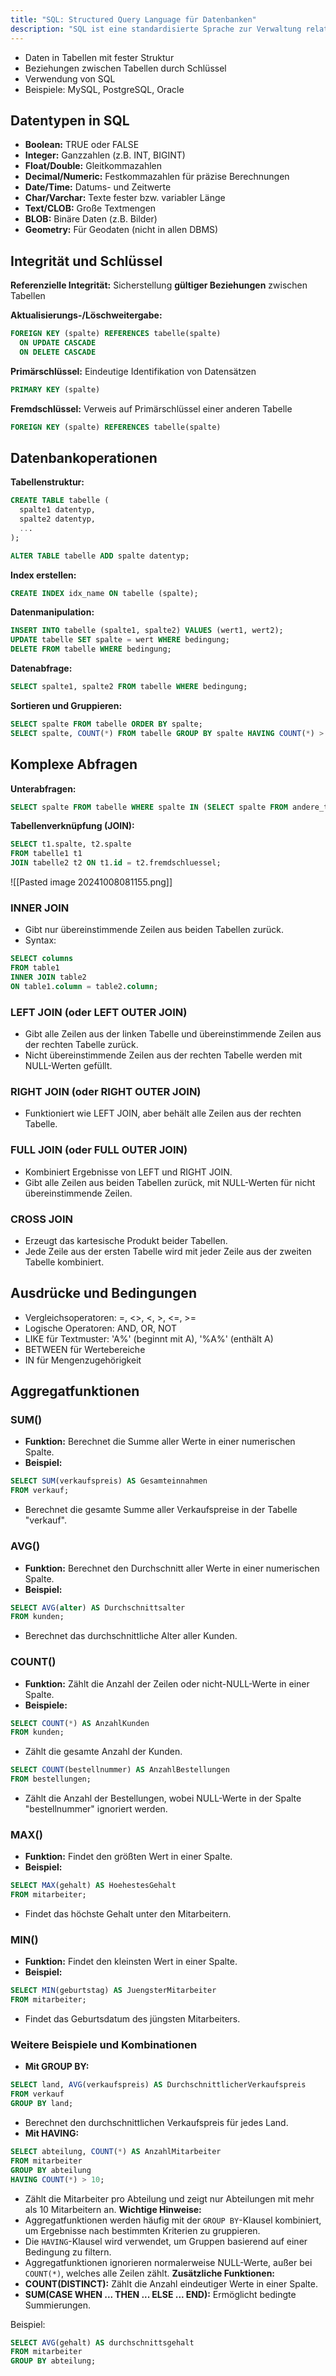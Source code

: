```yaml
---
title: "SQL: Structured Query Language für Datenbanken"
description: "SQL ist eine standardisierte Sprache zur Verwaltung relationaler Datenbanken mit Tabellen und Beziehungen. Sie unterstützt Datentypen, Integritätsregeln, CRUD-Operationen und komplexe Abfragen mit Joins und Aggregatfunktionen. Beispiele sind MySQL und PostgreSQL."
---
```


- Daten in Tabellen mit fester Struktur
- Beziehungen zwischen Tabellen durch Schlüssel
- Verwendung von SQL
- Beispiele: MySQL, PostgreSQL, Oracle

## Datentypen in SQL
- **Boolean:** TRUE oder FALSE
- **Integer:** Ganzzahlen (z.B. INT, BIGINT)
- **Float/Double:** Gleitkommazahlen
- **Decimal/Numeric:** Festkommazahlen für präzise Berechnungen
- **Date/Time:** Datums- und Zeitwerte
- **Char/Varchar:** Texte fester bzw. variabler Länge
- **Text/CLOB:** Große Textmengen
- **BLOB:** Binäre Daten (z.B. Bilder)
- **Geometry:** Für Geodaten (nicht in allen DBMS)

## Integrität und Schlüssel

**Referenzielle Integrität:** Sicherstellung **gültiger Beziehungen** zwischen Tabellen

**Aktualisierungs-/Löschweitergabe:**
```sql
FOREIGN KEY (spalte) REFERENCES tabelle(spalte)
  ON UPDATE CASCADE
  ON DELETE CASCADE
```

**Primärschlüssel:** Eindeutige Identifikation von Datensätzen
```sql
PRIMARY KEY (spalte)
```

**Fremdschlüssel:** Verweis auf Primärschlüssel einer anderen Tabelle
```sql
FOREIGN KEY (spalte) REFERENCES tabelle(spalte)
```

## Datenbankoperationen

**Tabellenstruktur:**
```sql
CREATE TABLE tabelle (
  spalte1 datentyp,
  spalte2 datentyp,
  ...
);

ALTER TABLE tabelle ADD spalte datentyp;
```

**Index erstellen:**
```sql
CREATE INDEX idx_name ON tabelle (spalte);
```

**Datenmanipulation:**
```sql
INSERT INTO tabelle (spalte1, spalte2) VALUES (wert1, wert2);
UPDATE tabelle SET spalte = wert WHERE bedingung;
DELETE FROM tabelle WHERE bedingung;
```

**Datenabfrage:**
```sql
SELECT spalte1, spalte2 FROM tabelle WHERE bedingung;
```

**Sortieren und Gruppieren:**
```sql
SELECT spalte FROM tabelle ORDER BY spalte;
SELECT spalte, COUNT(*) FROM tabelle GROUP BY spalte HAVING COUNT(*) > 5;
```

## Komplexe Abfragen

**Unterabfragen:**
```sql
SELECT spalte FROM tabelle WHERE spalte IN (SELECT spalte FROM andere_tabelle);
```

**Tabellenverknüpfung (JOIN):**
```sql
SELECT t1.spalte, t2.spalte 
FROM tabelle1 t1
JOIN tabelle2 t2 ON t1.id = t2.fremdschluessel;
```
![[Pasted image 20241008081155.png]]
### INNER JOIN
- Gibt nur übereinstimmende Zeilen aus beiden Tabellen zurück.
- Syntax:
```sql
SELECT columns 
FROM table1 
INNER JOIN table2 
ON table1.column = table2.column;
```
### LEFT JOIN (oder LEFT OUTER JOIN)
- Gibt alle Zeilen aus der linken Tabelle und übereinstimmende Zeilen aus der rechten Tabelle zurück.
- Nicht übereinstimmende Zeilen aus der rechten Tabelle werden mit NULL-Werten gefüllt.
### RIGHT JOIN (oder RIGHT OUTER JOIN)
- Funktioniert wie LEFT JOIN, aber behält alle Zeilen aus der rechten Tabelle.
### FULL JOIN (oder FULL OUTER JOIN)
- Kombiniert Ergebnisse von LEFT und RIGHT JOIN.
- Gibt alle Zeilen aus beiden Tabellen zurück, mit NULL-Werten für nicht übereinstimmende Zeilen.
### CROSS JOIN
- Erzeugt das kartesische Produkt beider Tabellen.
- Jede Zeile aus der ersten Tabelle wird mit jeder Zeile aus der zweiten Tabelle kombiniert.

## Ausdrücke und Bedingungen

- Vergleichsoperatoren: =, <>, <, >, <=, >=
- Logische Operatoren: AND, OR, NOT
- LIKE für Textmuster: 'A%' (beginnt mit A), '%A%' (enthält A)
- BETWEEN für Wertebereiche
- IN für Mengenzugehörigkeit

## Aggregatfunktionen

### SUM()
- **Funktion:** Berechnet die Summe aller Werte in einer numerischen Spalte.
- **Beispiel:**
```SQL
SELECT SUM(verkaufspreis) AS Gesamteinnahmen 
FROM verkauf;
```
- Berechnet die gesamte Summe aller Verkaufspreise in der Tabelle "verkauf".

### AVG()
- **Funktion:** Berechnet den Durchschnitt aller Werte in einer numerischen Spalte.
- **Beispiel:**
```SQL
SELECT AVG(alter) AS Durchschnittsalter 
FROM kunden;
```
- Berechnet das durchschnittliche Alter aller Kunden.

### COUNT()
- **Funktion:** Zählt die Anzahl der Zeilen oder nicht-NULL-Werte in einer Spalte.
- **Beispiele:**
```SQL
SELECT COUNT(*) AS AnzahlKunden 
FROM kunden;
```    
- Zählt die gesamte Anzahl der Kunden.
```SQL
SELECT COUNT(bestellnummer) AS AnzahlBestellungen 
FROM bestellungen;
```  
- Zählt die Anzahl der Bestellungen, wobei NULL-Werte in der Spalte "bestellnummer" ignoriert werden.

### MAX()
- **Funktion:** Findet den größten Wert in einer Spalte.
- **Beispiel:**    
```SQL
SELECT MAX(gehalt) AS HoehestesGehalt 
FROM mitarbeiter;
```
- Findet das höchste Gehalt unter den Mitarbeitern.

### MIN()
- **Funktion:** Findet den kleinsten Wert in einer Spalte.
- **Beispiel:**
```SQL
SELECT MIN(geburtstag) AS JuengsterMitarbeiter 
FROM mitarbeiter;
```
- Findet das Geburtsdatum des jüngsten Mitarbeiters.

### Weitere Beispiele und Kombinationen

- **Mit GROUP BY:**
```SQL
SELECT land, AVG(verkaufspreis) AS DurchschnittlicherVerkaufspreis
FROM verkauf
GROUP BY land;
```
- Berechnet den durchschnittlichen Verkaufspreis für jedes Land.
- **Mit HAVING:**      
```SQL
SELECT abteilung, COUNT(*) AS AnzahlMitarbeiter
FROM mitarbeiter
GROUP BY abteilung
HAVING COUNT(*) > 10;
```
- Zählt die Mitarbeiter pro Abteilung und zeigt nur Abteilungen mit mehr als 10 Mitarbeitern an.
**Wichtige Hinweise:**
- Aggregatfunktionen werden häufig mit der `GROUP BY`-Klausel kombiniert, um Ergebnisse nach bestimmten Kriterien zu gruppieren.
- Die `HAVING`-Klausel wird verwendet, um Gruppen basierend auf einer Bedingung zu filtern.
- Aggregatfunktionen ignorieren normalerweise NULL-Werte, außer bei `COUNT(*)`, welches alle Zeilen zählt.
**Zusätzliche Funktionen:**
- **COUNT(DISTINCT):** Zählt die Anzahl eindeutiger Werte in einer Spalte.
- **SUM(CASE WHEN ... THEN ... ELSE ... END):** Ermöglicht bedingte Summierungen.

Beispiel:
```sql
SELECT AVG(gehalt) AS durchschnittsgehalt
FROM mitarbeiter
GROUP BY abteilung;
```
